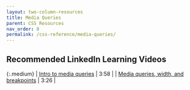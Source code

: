 ```yaml
---
layout: two-column-resources
title: Media Queries
parent: CSS Resources
nav_order: 8
permalink: /css-reference/media-queries/
---
```


## Recommended LinkedIn Learning Videos

{:.medium}
| <a href="https://www.linkedin.com/learning/css-essential-training-3/introduction-to-media-queries" target="_blank">Intro to media queries</a> | 3:58 |
| <a href="https://www.linkedin.com/learning/css-essential-training-3/introduction-to-media-queries" target="_blank">Media queries, width, and breakpoints</a> | 3:26 |
